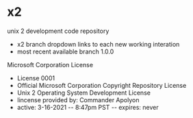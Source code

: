 # x2
unix 2 development code repository
- x2 branch dropdown links to each new working interation
- most recent available branch 1.0.0

Microsoft Corporation License
- License 0001
- Official Microsoft Corporation Copyright Repository License
- Unix 2 Operating System Development License
- lincense provided by: Commander Apolyon
- active:  3-16-2021 -- 8:47pm PST -- expires: never
